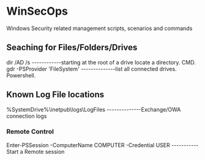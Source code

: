 # WinSecOps
Windows Security related management scripts, scenarios and commands
## Seaching for Files/Folders/Drives
dir <Folder Name> /AD /s ------------starting at the root of a drive locate a directory. CMD.
gdr -PSProvider 'FileSystem' --------------list all connected drives. Powershell.
## Known Log File locations
%SystemDrive%\inetpub\logs\LogFiles --------------Exchange/OWA connection logs
### Remote Control
Enter-PSSession -ComputerName COMPUTER -Credential USER -----------Start a Remote session
